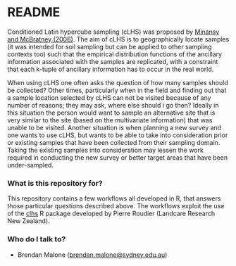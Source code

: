 # README #

Conditioned Latin hypercube sampling (cLHS) was proposed by [Minansy and McBratney (2006)](http://www.sciencedirect.com/science/article/pii/S009830040500292X). The aim of cLHS is to geographically locate samples (it was intended for soil sampling but can be applied to other sampling contexts too) such that the empirical distribution functions of the ancillary information associated with the samples are replicated, with a constraint that each k-tuple of ancillary information has to occur in the real world.

When using cLHS one often asks the question of how many samples should be collected? Other times, particularly when in the field and finding  out that a sample location selected by cLHS can not be visited because of any number of reasons; they may ask, where else should i go then? Ideally in this situation the person would want to sample an alternative site that is very similar to the site (based on the multivariate information) that was unable to be visited. Another situation is when planning a new survey and one wants to use cLHS, but wants to be able to take into consideration prior or existing samples that have been collected from their sampling domain. Taking the existing samples into consideration may lessen the work required in conducting the new survey or better target areas that have been under-sampled.  


### What is this repository for? ###

This repository contains a few workflows all developed in R, that answers those particular questions described above. The workflows exploit the use of the [clhs](https://cran.r-project.org/web/packages/clhs/index.html) R package developed by Pierre Roudier (Landcare Research New Zealand).


### Who do I talk to? ###

* Brendan Malone (brendan.malone@sydney.edu.au)